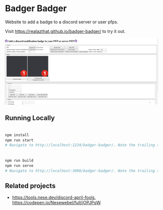 # Badger Badger

Website to add a badge to a discord server or user pfps.

Visit https://realazthat.github.io/badger-badger/ to try it out.

<img width="512px" src="assets/badger-badger-demo.webp" />

## Running Locally

```bash

npm install
npm run start
# Navigate to http://localhost:1234/badger-badger/. Note the trailing slash!


npm run build
npm run serve
# Navigate to http://localhost:3000/badger-badger/. Note the trailing slash!
```

## Related projects

- <https://tools.nese.dev/discord-april-fools>,
  <https://codepen.io/Nesewebel/full/jOPJPqW>.
